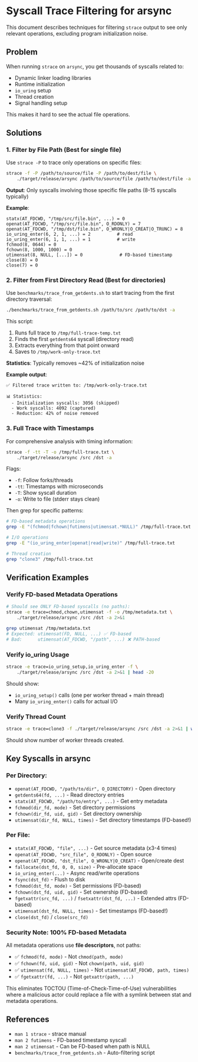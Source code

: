 # Syscall Trace Filtering for arsync

This document describes techniques for filtering `strace` output to see only relevant operations, excluding program initialization noise.

## Problem

When running `strace` on `arsync`, you get thousands of syscalls related to:
- Dynamic linker loading libraries
- Runtime initialization
- `io_uring` setup
- Thread creation
- Signal handling setup

This makes it hard to see the actual file operations.

## Solutions

### 1. Filter by File Path (Best for single file)

Use `strace -P` to trace only operations on specific files:

```bash
strace -f -P /path/to/source/file -P /path/to/dest/file \
    ./target/release/arsync /path/to/source/file /path/to/dest/file -a
```

**Output**: Only syscalls involving those specific file paths (8-15 syscalls typically)

**Example**:
```
statx(AT_FDCWD, "/tmp/src/file.bin", ...) = 0
openat(AT_FDCWD, "/tmp/src/file.bin", O_RDONLY) = 7
openat(AT_FDCWD, "/tmp/dst/file.bin", O_WRONLY|O_CREAT|O_TRUNC) = 8
io_uring_enter(6, 2, 1, ...) = 2          # read
io_uring_enter(6, 1, 1, ...) = 1          # write
fchmod(8, 0644) = 0
fchown(8, 1000, 1000) = 0
utimensat(8, NULL, [...]) = 0              # FD-based timestamp
close(8) = 0
close(7) = 0
```

### 2. Filter from First Directory Read (Best for directories)

Use `benchmarks/trace_from_getdents.sh` to start tracing from the first directory traversal:

```bash
./benchmarks/trace_from_getdents.sh /path/to/src /path/to/dst -a
```

This script:
1. Runs full trace to `/tmp/full-trace-temp.txt`
2. Finds the first `getdents64` syscall (directory read)
3. Extracts everything from that point onward
4. Saves to `/tmp/work-only-trace.txt`

**Statistics**: Typically removes ~42% of initialization noise

**Example output**:
```
✅ Filtered trace written to: /tmp/work-only-trace.txt

📊 Statistics:
  - Initialization syscalls: 3056 (skipped)
  - Work syscalls: 4092 (captured)
  - Reduction: 42% of noise removed
```

### 3. Full Trace with Timestamps

For comprehensive analysis with timing information:

```bash
strace -f -tt -T -o /tmp/full-trace.txt \
    ./target/release/arsync /src /dst -a
```

Flags:
- `-f`: Follow forks/threads
- `-tt`: Timestamps with microseconds
- `-T`: Show syscall duration
- `-o`: Write to file (stderr stays clean)

Then grep for specific patterns:
```bash
# FD-based metadata operations
grep -E "(fchmod|fchown|futimens|utimensat.*NULL)" /tmp/full-trace.txt

# I/O operations
grep -E "(io_uring_enter|openat|read|write)" /tmp/full-trace.txt

# Thread creation
grep "clone3" /tmp/full-trace.txt
```

## Verification Examples

### Verify FD-based Metadata Operations

```bash
# Should see ONLY FD-based syscalls (no paths):
strace -e trace=chmod,chown,utimensat -f -o /tmp/metadata.txt \
    ./target/release/arsync /src /dst -a 2>&1

grep utimensat /tmp/metadata.txt
# Expected: utimensat(FD, NULL, ...) ✅ FD-based
# Bad:      utimensat(AT_FDCWD, "/path", ...) ❌ PATH-based
```

### Verify io_uring Usage

```bash
strace -e trace=io_uring_setup,io_uring_enter -f \
    ./target/release/arsync /src /dst -a 2>&1 | head -20
```

Should show:
- `io_uring_setup()` calls (one per worker thread + main thread)
- Many `io_uring_enter()` calls for actual I/O

### Verify Thread Count

```bash
strace -e trace=clone3 -f ./target/release/arsync /src /dst -a 2>&1 | wc -l
```

Should show number of worker threads created.

## Key Syscalls in arsync

### Per Directory:
- `openat(AT_FDCWD, "/path/to/dir", O_DIRECTORY)` - Open directory
- `getdents64(fd, ...)` - Read directory entries
- `statx(AT_FDCWD, "/path/to/entry", ...)` - Get entry metadata
- `fchmod(dir_fd, mode)` - Set directory permissions
- `fchown(dir_fd, uid, gid)` - Set directory ownership
- `utimensat(dir_fd, NULL, times)` - Set directory timestamps (FD-based!)

### Per File:
- `statx(AT_FDCWD, "file", ...)` - Get source metadata (x3-4 times)
- `openat(AT_FDCWD, "src_file", O_RDONLY)` - Open source
- `openat(AT_FDCWD, "dst_file", O_WRONLY|O_CREAT)` - Open/create dest
- `fallocate(dst_fd, 0, 0, size)` - Pre-allocate space
- `io_uring_enter(...)` - Async read/write operations
- `fsync(dst_fd)` - Flush to disk
- `fchmod(dst_fd, mode)` - Set permissions (FD-based)
- `fchown(dst_fd, uid, gid)` - Set ownership (FD-based)
- `fgetxattr(src_fd, ...)` / `fsetxattr(dst_fd, ...)` - Extended attrs (FD-based)
- `utimensat(dst_fd, NULL, times)` - Set timestamps (FD-based!)
- `close(dst_fd)` / `close(src_fd)`

### Security Note: 100% FD-based Metadata

All metadata operations use **file descriptors**, not paths:
- ✅ `fchmod(fd, mode)` - Not `chmod(path, mode)`
- ✅ `fchown(fd, uid, gid)` - Not `chown(path, uid, gid)`
- ✅ `utimensat(fd, NULL, times)` - Not `utimensat(AT_FDCWD, path, times)`
- ✅ `fgetxattr(fd, ...)` - Not `getxattr(path, ...)`

This eliminates TOCTOU (Time-of-Check-Time-of-Use) vulnerabilities where a malicious actor could replace a file with a symlink between stat and metadata operations.

## References

- `man 1 strace` - strace manual
- `man 2 futimens` - FD-based timestamp syscall
- `man 2 utimensat` - Can be FD-based when path is NULL
- `benchmarks/trace_from_getdents.sh` - Auto-filtering script

